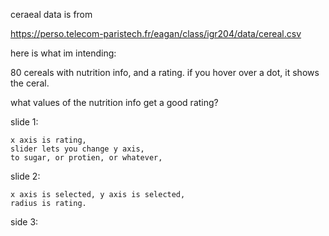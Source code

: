 ceraeal  data is  from 

https://perso.telecom-paristech.fr/eagan/class/igr204/data/cereal.csv



here is what im intending: 

80 cereals with nutrition info, and a rating.
if you  hover over a dot, it shows the ceral. 




what values of the nutrition info get a good rating? 

slide 1:

	x axis is rating, 
	slider lets you change y axis,  
	to sugar, or protien, or whatever,


slide 2:

	x axis is selected, y axis is selected, 
	radius is rating. 


side 3:




